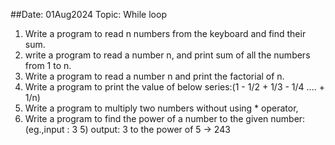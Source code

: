 ##Date: 01Aug2024    Topic: While loop

1. Write  a program to read n numbers from the keyboard and find their sum.
2. write a program to read a number n, and print sum of all the numbers from 1 to n.
3. Write a program to read a number n and print the factorial of n.
4. Write a program to print the value of below series:(1 - 1/2 + 1/3 - 1/4 .... + 1/n)
5. Write a program to multiply two numbers without using * operator,
6. Write a program to find the power of a number to the given number:(eg.,input : 3 5) output: 3 to the power of 5 -> 243
